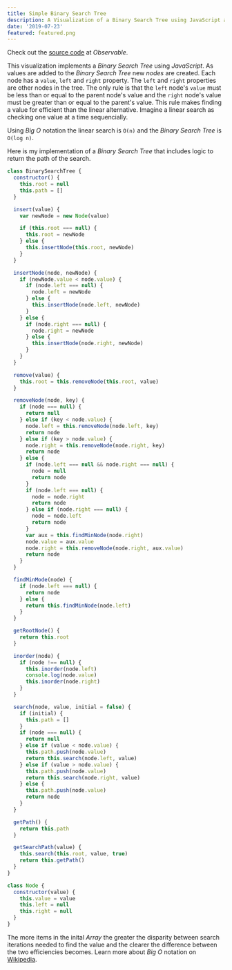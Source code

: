 ```yaml
---
title: Simple Binary Search Tree
description: A Visualization of a Binary Search Tree using JavaScript and D3
date: '2019-07-23'
featured: featured.png
---
```


Check out the [source code](https://observablehq.com/@benjaminadk/simple-binary-search-tree) at _Observable_.

This visualization implements a _Binary Search Tree_ using _JavaScript_. As values are added to the _Binary Search Tree_ new _nodes_ are created. Each node has a `value`, `left` and `right` property. The `left` and `right` properties are other nodes in the tree. The only rule is that the `left` node's `value` must be less than or equal to the parent node's value and the `right` node's value must be greater than or equal to the parent's value. This rule makes finding a value for efficient than the linear alternative. Imagine a linear search as checking one value at a time sequencially.

Using _Big O_ notation the linear search is `O(n)` and the _Binary Search Tree_ is `O(log n)`.

Here is my implementation of a _Binary Search Tree_ that includes logic to return the path of the search.

```js
class BinarySearchTree {
  constructor() {
    this.root = null
    this.path = []
  }

  insert(value) {
    var newNode = new Node(value)

    if (this.root === null) {
      this.root = newNode
    } else {
      this.insertNode(this.root, newNode)
    }
  }

  insertNode(node, newNode) {
    if (newNode.value < node.value) {
      if (node.left === null) {
        node.left = newNode
      } else {
        this.insertNode(node.left, newNode)
      }
    } else {
      if (node.right === null) {
        node.right = newNode
      } else {
        this.insertNode(node.right, newNode)
      }
    }
  }

  remove(value) {
    this.root = this.removeNode(this.root, value)
  }

  removeNode(node, key) {
    if (node === null) {
      return null
    } else if (key < node.value) {
      node.left = this.removeNode(node.left, key)
      return node
    } else if (key > node.value) {
      node.right = this.removeNode(node.right, key)
      return node
    } else {
      if (node.left === null && node.right === null) {
        node = null
        return node
      }
      if (node.left === null) {
        node = node.right
        return node
      } else if (node.right === null) {
        node = node.left
        return node
      }
      var aux = this.findMinNode(node.right)
      node.value = aux.value
      node.right = this.removeNode(node.right, aux.value)
      return node
    }
  }

  findMinMode(node) {
    if (node.left === null) {
      return node
    } else {
      return this.findMinNode(node.left)
    }
  }

  getRootNode() {
    return this.root
  }

  inorder(node) {
    if (node !== null) {
      this.inorder(node.left)
      console.log(node.value)
      this.inorder(node.right)
    }
  }

  search(node, value, initial = false) {
    if (initial) {
      this.path = []
    }
    if (node === null) {
      return null
    } else if (value < node.value) {
      this.path.push(node.value)
      return this.search(node.left, value)
    } else if (value > node.value) {
      this.path.push(node.value)
      return this.search(node.right, value)
    } else {
      this.path.push(node.value)
      return node
    }
  }

  getPath() {
    return this.path
  }

  getSearchPath(value) {
    this.search(this.root, value, true)
    return this.getPath()
  }
}
```

```js
class Node {
  constructor(value) {
    this.value = value
    this.left = null
    this.right = null
  }
}
```

The more items in the inital _Array_ the greater the disparity between search iterations needed to find the value and the clearer the difference between the two efficiencies becomes. Learn more about _Big O_ notation on [Wikipedia](https://en.wikipedia.org/wiki/Big_O_notation).
